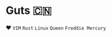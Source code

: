 # Guts 🇨🇳


❤️
` VIM ` `Rust` `Linux` `Queen` `Freddie Mercury`





<!---
GutsTang/GutsTang is a ✨ special ✨ repository because its `README.md` (this file) appears on your GitHub profile.
You can click the Preview link to take a look at your changes.
--->
